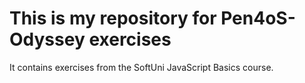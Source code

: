 # This is my repository for Pen4oS-Odyssey exercises
It contains exercises from the SoftUni JavaScript Basics course.